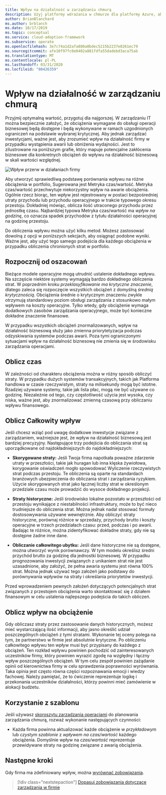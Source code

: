 ```yaml
---
title: Wpływ na działalność w zarządzaniu chmurą
description: Użyj platformy wdrażania w chmurze dla platformy Azure, aby dowiedzieć się, jak określić i zrozumieć wpływ obniżenia poziomu wydajności przez firmę.
author: BrianBlanchard
ms.author: brblanch
ms.date: 10/17/2019
ms.topic: conceptual
ms.service: cloud-adoption-framework
ms.subservice: operate
ms.openlocfilehash: 3e7c74a1d2afa880a0bdec5215b2237e8261ec79
ms.sourcegitcommit: afe10f97fc0e0402a881fdfa55dadebd3aca75ab
ms.translationtype: MT
ms.contentlocale: pl-PL
ms.lasthandoff: 03/31/2020
ms.locfileid: "80426359"
---
```

# <a name="business-impact-in-cloud-management"></a>Wpływ na działalność w zarządzaniu chmurą

Przyjmij optymalną wartość, przygotuj dla najgorszej. W zarządzaniu IT można bezpiecznie założyć, że obciążenia wymagane do obsługi operacji biznesowej będą dostępne i będą wykonywane w ramach uzgodnionych ograniczeń na podstawie wybranej krytycznej. Aby jednak zarządzać inwestycjami, ważne jest, aby zrozumieć wpływ na działalność firmy w przypadku wystąpienia awarii lub obniżenia wydajności. Jest to zilustrowane na poniższym grafie, który mapuje potencjalne zakłócenia biznesowe dla konkretnych obciążeń do wpływu na działalność biznesową w skali wartości względnej.

![Wpływ przerw w działaniach firmy](../../_images/manage/time-value-impact.png)

Aby utworzyć sprawiedliwą podstawę porównania wpływu na różne obciążenia w portfolio, Sugerowana jest Metryka czas/wartość. Metryka czas/wartość przechwytuje niekorzystny wpływ na awarie obciążenia. Ogólnie rzecz biorąc, ten wpływ jest rejestrowany w postaci bezpośredniej utraty przychodu lub przychodu operacyjnego w trakcie typowego okresu przestoju. Dokładniej mówiąc, oblicza ilość utraconego przychodu przez jednostkę czasu. Najbardziej typowa Metryka czas/wartość ma *wpływ na godzinę*, co oznacza spadek przychodów z tytułu działalności operacyjnej na godzinę przestoju.

Do obliczenia wpływu można użyć kilku metod. Możesz zastosować dowolną z opcji w poniższych sekcjach, aby osiągnąć podobne wyniki. Ważne jest, aby użyć tego samego podejścia dla każdego obciążenia w przypadku obliczenia chronionych strat w portfolio.

## <a name="start-with-estimates"></a>Rozpocznij od oszacowań

Bieżące modele operacyjne mogą utrudnić ustalenie dokładnego wpływu. Na szczęście niektóre systemy wymagają bardzo dokładnego obliczenia strat. W poprzednim kroku *przeklasyfikowanie ma krytyczne znaczenie*, dlatego zaleca się rozpoczęcie wszystkich obciążeń z domyślną *średnią krytycznością*. Obciążenia średnie o krytycznym znaczeniu zwykle otrzymują standardowy poziom obsługi zarządzania z stosunkowo małym wpływem na koszty operacyjne. Tylko wtedy, gdy obciążenie wymaga dodatkowych zasobów zarządzania operacyjnego, może być konieczne dokładne znaczenie finansowe.

W przypadku wszystkich obciążeń znormalizowanych, wpływ na działalność biznesową służy jako zmienna priorytetyzacja podczas odzyskiwania systemów podczas awarii. Poza tymi ograniczonymi sytuacjami wpływ na działalność biznesową nie zmienia się w środowisku zarządzania operacjami.

## <a name="calculate-time"></a>Oblicz czas

W zależności od charakteru obciążenia można w różny sposób obliczyć straty. W przypadku dużych systemów transakcyjnych, takich jak Platforma handlowa w czasie rzeczywistym, straty na milisekundy mogą być istotne. Rzadziej używane systemy, takie jak lista płac, mogą nie być używane co godzinę. Niezależnie od tego, czy częstotliwość użycia jest wysoka, czy niska, ważne jest, aby znormalizować zmienną czasową przy obliczaniu wpływu finansowego.

## <a name="calculate-total-impact"></a>Oblicz Całkowity wpływ

Jeśli chcesz wziąć pod uwagę dodatkowe inwestycje związane z zarządzaniem, ważniejsze jest, że wpływ na działalność biznesową jest bardziej precyzyjny. Następujące trzy podejścia do obliczania strat są uporządkowane od najdokładniejszych do najdokładniejszych:

- **Skorygowane straty:** Jeśli Twoja firma napotkała poważne zdarzenie utraty w przeszłości, takie jak huragan lub inna klęska żywiołowa, korygowanie oświadczeń mogło spowodować Wyliczenie rzeczywistych strat podczas przestoju. Te obliczenia są oparte na standardach branżowych ubezpieczenia do obliczania strat i zarządzania ryzykiem. Użycie skorygowanych strat jako łącznej liczby strat w określonym przedziale czasu może prowadzić do wysoce dokładnego projekcji.

- **Straty historyczne:** Jeśli środowisko lokalne pozostało w przeszłości od przestoju wynikające z niestabilności infrastruktury, może to być nieco trudniejsze do obliczenia strat. Można jednak nadal stosować formuły dostosowywania używane wewnętrznie. Aby obliczyć straty historyczne, porównaj różnice w sprzedaży, przychody brutto i koszty operacyjne w trzech przedziałach czasu: przed, podczas i po awarii. Badając te różnice, można zidentyfikować dokładne straty, gdy nie są dostępne żadne inne dane.

- **Obliczanie całkowitego ubytku:** Jeśli dane historyczne nie są dostępne, można utworzyć wynik porównawczy. W tym modelu określisz średni przychód brutto za godzinę dla jednostki biznesowej. W przypadku prognozowania inwestycji związanych z unikaniem strat nie jest uzasadnione, aby założyć, że pełna awaria systemu jest równa 100% strat. Można jednak używać tego założeń jako podstawy do porównywania wpływów na straty i określania priorytetów inwestycji.

Przed wprowadzeniem pewnych założeń dotyczących potencjalnych strat związanych z przestojem obciążenia warto skontaktować się z działem finansowym w celu ustalenia najlepszego podejścia do takich obliczeń.

## <a name="calculate-workload-impact"></a>Oblicz wpływ na obciążenie

Gdy obliczasz straty przez zastosowanie danych historycznych, możesz mieć wystarczającą ilość informacji, aby jasno określić udział poszczególnych obciążeń z tymi stratami. Wykonanie tej oceny polega na tym, że partnerstwo w firmie jest absolutnie krytyczne. Po obliczeniu całkowitego wpływu ten wpływ musi być przypisany do każdego z obciążeń. Ten rozkład wpływu powinien pochodzić od zainteresowanych uczestników firmy, który powinien wyrazić zgodę na względny i łączny wpływ poszczególnych obciążeń. W tym celu zespół powinien zażądanie opinii od kierownictwa firmy w celu sprawdzenia poprawności wyrównania. Taka opinia jest często równa części rozpoznawania emocji i wiedzy fachowej. Należy pamiętać, że to ćwiczenie reprezentuje logikę i przekonania uczestników działalności, którzy powinni mieć zamówienie w alokacji budżetu.

## <a name="use-the-template"></a>Korzystanie z szablonu

Jeśli używasz [skoroszytu zarządzania operacjami](https://raw.githubusercontent.com/microsoft/CloudAdoptionFramework/master/manage/opsmanagementworkbook.xlsx) do planowania zarządzania chmurą, rozważ wykonanie następujących czynności:

- Każda firma powinna aktualizować każde obciążenie w *przykładowym* lub *czystym szablonie* z *wpływem na czas/wartość* każdego obciążenia. Domyślnie wpływ na *czas/wartość* reprezentuje przewidywane straty na godzinę związane z awarią obciążenia.

## <a name="next-steps"></a>Następne kroki

Gdy firma ma zdefiniowany wpływ, można [wyrównać zobowiązania](./commitment.md).

> [!div class="nextstepaction"]
> [Dopasuj zobowiązania dotyczące zarządzania w firmie](./commitment.md)
